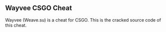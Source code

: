 ## Wayvee CSGO Cheat

Wayvee (Weave.su) is a cheat for CSGO. This is the cracked source code of this cheat.
